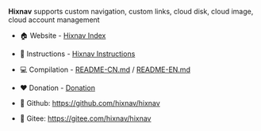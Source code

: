 **Hixnav** supports custom navigation, custom links, cloud disk, cloud image, cloud account management

-  :house: Website - [Hixnav Index](http://doc.iflet.cn)

- :green_book: Instructions - [Hixnav Instructions](http://home.iflet.cn/)

- :computer: Compilation - [README-CN.md](./README-CN.md) / [README-EN.md](./README-EN.md)

- :hearts: Donation - [Donation](./Donation.md)

-  :large_blue_circle: Github: https://github.com/hixnav/hixnav
-  :large_blue_circle: Gitee: https://gitee.com/hixnav/hixnav
